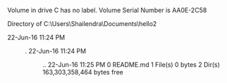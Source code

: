  Volume in drive C has no label.
 Volume Serial Number is AA0E-2C58

 Directory of C:\Users\Shailendra\Documents\hello2

22-Jun-16  11:24 PM    <DIR>          .
22-Jun-16  11:24 PM    <DIR>          ..
22-Jun-16  11:25 PM                 0 README.md
               1 File(s)              0 bytes
               2 Dir(s)  163,303,358,464 bytes free
